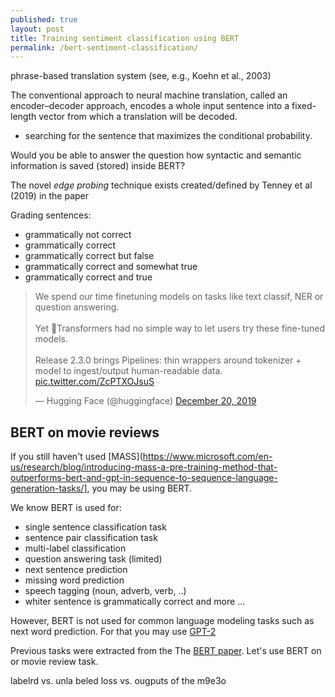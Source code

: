 ```yaml
---
published: true
layout: post
title: Training sentiment classification using BERT
permalink: /bert-sentiment-classification/
---
```



phrase-based translation system (see, e.g., Koehn et al., 2003)

The conventional approach to neural machine translation, called an encoder–decoder approach, encodes a whole input sentence into a fixed-length vector from which a translation will be decoded.



* searching for the sentence that maximizes the conditional probability.


Would you be able to answer the question how syntactic and semantic information is saved (stored) inside BERT?

The novel *edge probing* technique exists created/defined by  Tenney et al (2019) in the paper 

Grading sentences:
* grammatically not correct
* grammatically correct
* grammatically correct but false
* grammatically correct and somewhat true
* grammatically correct and true


<blockquote class="twitter-tweet"><p lang="en" dir="ltr">We spend our time finetuning models on tasks like text classif, NER or question answering.<br><br>Yet 🤗Transformers had no simple way to let users try these fine-tuned models.<br><br>Release 2.3.0 brings Pipelines: thin wrappers around tokenizer + model to ingest/output human-readable data. <a href="https://t.co/ZcPTXOJsuS">pic.twitter.com/ZcPTXOJsuS</a></p>&mdash; Hugging Face (@huggingface) <a href="https://twitter.com/huggingface/status/1208141567137058816?ref_src=twsrc%5Etfw">December 20, 2019</a></blockquote> <script async src="https://platform.twitter.com/widgets.js" charset="utf-8"></script> 


## BERT on movie reviews

If you still haven't used [MASS](https://www.microsoft.com/en-us/research/blog/introducing-mass-a-pre-training-method-that-outperforms-bert-and-gpt-in-sequence-to-sequence-language-generation-tasks/], you may be using BERT.

We know BERT is used for:
* single sentence classification task
* sentence pair classification task
* multi-label classification
* question answering task (limited)
* next sentence prediction 
* missing word prediction
* speech tagging (noun, adverb, verb, ..)
* whiter sentence is grammatically correct and more ...

However, BERT is not used for common language modeling tasks such as next word prediction. For that you may use [GPT-2]()

Previous tasks were extracted from the The [BERT paper](https://arxiv.org/abs/1810.04805).
Let's use BERT on or movie review task.



labelrd vs. unla beled loss vs. ougputs of the m9e3o

